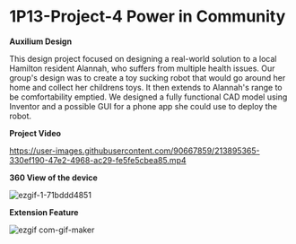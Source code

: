 # 1P13-Project-4 Power in Community
**Auxilium Design**

This design project focused on designing a real-world solution to a local Hamilton resident Alannah, who suffers from multiple health issues. Our group's design was to create a toy sucking robot that would go around her home and collect her childrens toys. It then extends to Alannah's range to be comfortability emptied. We designed a fully functional CAD model using Inventor and a possible GUI for a phone app she could use to deploy the robot.

**Project Video**


https://user-images.githubusercontent.com/90667859/213895365-330ef190-47e2-4968-ac29-fe5fe5cbea85.mp4


**360 View of the device**


![ezgif-1-71bddd4851](https://user-images.githubusercontent.com/90667859/213902726-6bd4a2ae-61cc-4f8e-bdff-f40ea1331e26.gif)



**Extension Feature**



![ezgif com-gif-maker](https://user-images.githubusercontent.com/90667859/213902775-4ea1796a-435a-4017-a45e-7b508c52ac2f.gif)
